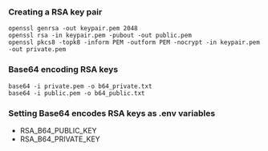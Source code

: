 ### Creating a RSA key pair
```
openssl genrsa -out keypair.pem 2048
openssl rsa -in keypair.pem -pubout -out public.pem
openssl pkcs8 -topk8 -inform PEM -outform PEM -nocrypt -in keypair.pem -out private.pem
```

### Base64 encoding RSA keys
```
base64 -i private.pem -o b64_private.txt
base64 -i public.pem -o b64_public.txt 
```

### Setting Base64 encodes RSA keys as .env variables
-  RSA_B64_PUBLIC_KEY 
- RSA_B64_PRIVATE_KEY